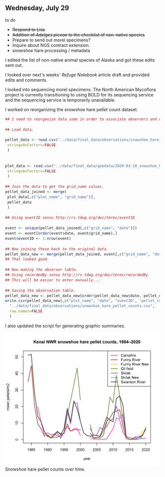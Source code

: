 
## Wednesday, July 29

to do

* ~~Respond to Lisa~~
* ~~Addition of *Adelges piceae* to the checklist of non-native species~~
* Prepare to send out morel specimens?
* Inquire about NGS contract extension.
* snowshoe hare processing / metadata

I edited the list of non-native animal species of Alaska and got these edits sent out.

I looked over next's weeks' *Refuge Notebook* article draft and provided edits and comments.

I looked into sequencing morel specimens. The North American Mycoflora project is currently transitioning to using BOLD for its sequencing service and the sequencing service is temporarily unavailable.

I worked on reorganizing the snowshoe hare pellet count dataset.

```r
## I need to reorganize data some in order to associate observers and observations, keeping these in separate tables.

## Load data.

pellet_data <- read.csv("../data/final_data/observations/snowshoe_hare_pellet_counts.csv",
 stringsAsFactors=FALSE
 )
 
									   
plot_data <- read.csv("../data/final_data/geodata/2020-03-18_snowshoe_hare_plot_data.csv",
 stringsAsFactors=FALSE
 )
 
## Join the data to get the grid_name values.
pellet_data_joined <- merge(
 plot_data[,c("plot_name", "grid_name")],
 pellet_data
 )

## Using eventID sensu http://rs.tdwg.org/dwc/terms/eventID

event <- unique(pellet_data_joined[,c("grid_name", "date")])
event <- event[order(event$date, event$grid_name),]
event$eventID <- 1:nrow(event)
  
## Now joining these back to the original data.
pellet_data_new <- merge(pellet_data_joined, event[,c("grid_name", "date", "eventID")])
## That looked good.

## Now making the observer table.
## Using recordedBy sensu http://rs.tdwg.org/dwc/terms/recordedBy
## This will be easier to enter manually...

## Saving the observation table.
pellet_data_new <- pellet_data_new[order(pellet_data_new$date, pellet_data_new$plot_name),]
write.csv(pellet_data_new[,c("plot_name", "date", "eventID", "pellet_count")],
  "../data/final_data/observations/snowshoe_hare_pellet_counts.csv",
  row.names=FALSE
  )
```

I also updated the script for generating graphic summaries. 

![Snowshoe hare pellet counts over time.](2020-07-29_pellet_count_means_over_time.png)\
Snowshoe hare pellet counts over time.
